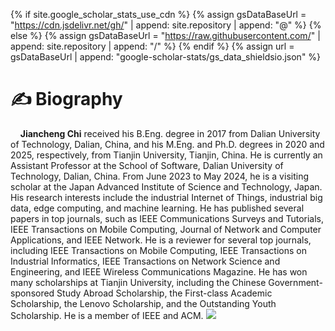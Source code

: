 {% if site.google_scholar_stats_use_cdn %}
{% assign gsDataBaseUrl = "https://cdn.jsdelivr.net/gh/" | append: site.repository | append: "@" %}
{% else %}
{% assign gsDataBaseUrl = "https://raw.githubusercontent.com/" | append: site.repository | append: "/" %}
{% endif %}
{% assign url = gsDataBaseUrl | append: "google-scholar-stats/gs_data_shieldsio.json" %}


# ✍  Biography
&nbsp;&nbsp;&nbsp;&nbsp;**Jiancheng Chi** received his B.Eng. degree in 2017 from Dalian University of Technology, Dalian, China, and his M.Eng. and Ph.D. degrees in 2020 and 2025, respectively, from Tianjin University, Tianjin, China. He is currently an Assistant Professor at the School of Software, Dalian University of Technology, Dalian, China. From June 2023 to May 2024, he is a visiting scholar at the Japan Advanced Institute of Science and Technology, Japan. His research interests include the industrial Internet of Things, industrial big data, edge computing, and machine learning. He has published several papers in top journals, such as IEEE Communications Surveys and Tutorials, IEEE Transactions on Mobile Computing, Journal of Network and Computer Applications, and IEEE Network. He is a reviewer for several top journals, including IEEE Transactions on Mobile Computing, IEEE Transactions on Industrial Informatics, IEEE Transactions on Network Science and Engineering, and IEEE Wireless Communications Magazine. He has won many scholarships at Tianjin University, including the Chinese Government-sponsored Study Abroad Scholarship, the First-class Academic Scholarship, the Lenovo Scholarship, and the Outstanding Youth Scholarship. He is a member of IEEE and ACM. <a href='https://scholar.google.com/citations?user=IZtkGZ0AAAAJ'><img src="https://img.shields.io/endpoint?url={{ url | url_encode }}&logo=Google%20Scholar&labelColor=f6f6f6&color=9cf&style=flat&label=引用"></a>



